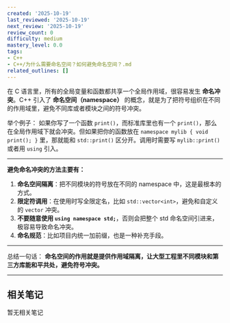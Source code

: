 ```yaml
---
created: '2025-10-19'
last_reviewed: '2025-10-19'
next_review: '2025-10-19'
review_count: 0
difficulty: medium
mastery_level: 0.0
tags:
- C++
- C++/为什么需要命名空间？如何避免命名空间？.md
related_outlines: []
---
```




在 C 语言里，所有的全局变量和函数都共享一个全局作用域，很容易发生 **命名冲突**。C++ 引入了 **命名空间（namespace）** 的概念，就是为了把符号组织在不同的作用域里，避免不同库或者模块之间的符号冲突。

举个例子：
如果你写了一个函数 `print()`，而标准库里也有一个 `print()`，那么在全局作用域下就会冲突。但如果把你的函数放在 `namespace mylib { void print(); }` 里，那就能和 `std::print()` 区分开。调用时需要写 `mylib::print()` 或者用 `using` 引入。

---

**避免命名冲突的方法主要有：**

1. **命名空间隔离**：把不同模块的符号放在不同的 namespace 中，这是最根本的方式。
2. **限定符调用**：在使用时写全限定名，比如 `std::vector<int>`，避免和自定义的 `vector` 冲突。
3. **不要随意使用 `using namespace std;`**，否则会把整个 std 命名空间引进来，极容易导致命名冲突。
4. **命名规范**：比如项目内统一加前缀，也是一种补充手段。

---

总结一句话：
**命名空间的作用就是提供作用域隔离，让大型工程里不同模块和第三方库能和平共处，避免符号冲突。**

---

## 相关笔记
<!-- 自动生成 -->

暂无相关笔记

